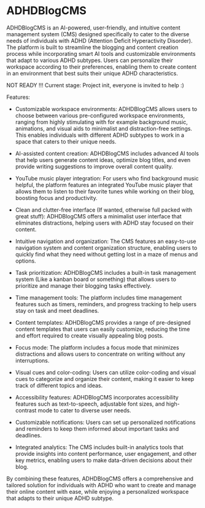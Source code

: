 # ADHDBlogCMS
ADHDBlogCMS is an AI-powered, user-friendly, and intuitive content management system (CMS) designed specifically to cater to the diverse needs of individuals with ADHD (Attention Deficit Hyperactivity Disorder). The platform is built to streamline the blogging and content creation process while incorporating smart AI tools and customizable environments that adapt to various ADHD subtypes. Users can personalize their workspace according to their preferences, enabling them to create content in an environment that best suits their unique ADHD characteristics.

NOT READY !!! Current stage: Project init, everyone is invited to help :)

Features:

- Customizable workspace environments: ADHDBlogCMS allows users to choose between various pre-configured workspace environments, ranging from highly       stimulating with for example background music, animations, and visual aids to minimalist and distraction-free settings. This enables individuals with different ADHD subtypes to work in a space that caters to their unique needs.

- AI-assisted content creation: ADHDBlogCMS includes advanced AI tools that help users generate content ideas, optimize blog titles, and even provide writing suggestions to improve overall content quality.

- YouTube music player integration: For users who find background music helpful, the platform features an integrated YouTube music player that allows them to listen to their favorite tunes while working on their blog, boosting focus and productivity. 

- Clean and clutter-free interface (If wanted, otherwise full packed with great stuff): ADHDBlogCMS offers a minimalist user interface that eliminates distractions, helping users with ADHD stay focused on their content.

- Intuitive navigation and organization: The CMS features an easy-to-use navigation system and content organization structure, enabling users to quickly find what they need without getting lost in a maze of menus and options.

- Task prioritization: ADHDBlogCMS includes a built-in task management system (Like a kanban board or something) that allows users to prioritize and manage their blogging tasks effectively.

- Time management tools: The platform includes time management features such as timers, reminders, and progress tracking to help users stay on task and meet deadlines.

- Content templates: ADHDBlogCMS provides a range of pre-designed content templates that users can easily customize, reducing the time and effort required to create visually appealing blog posts.

- Focus mode: The platform includes a focus mode that minimizes distractions and allows users to concentrate on writing without any interruptions.

- Visual cues and color-coding: Users can utilize color-coding and visual cues to categorize and organize their content, making it easier to keep track of different topics and ideas.

- Accessibility features: ADHDBlogCMS incorporates accessibility features such as text-to-speech, adjustable font sizes, and high-contrast mode to cater to diverse user needs.

- Customizable notifications: Users can set up personalized notifications and reminders to keep them informed about important tasks and deadlines.

- Integrated analytics: The CMS includes built-in analytics tools that provide insights into content performance, user engagement, and other key metrics, enabling users to make data-driven decisions about their blog.

By combining these features, ADHDBlogCMS offers a comprehensive and tailored solution for individuals with ADHD who want to create and manage their online content with ease, while enjoying a personalized workspace that adapts to their unique ADHD subtype.

